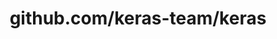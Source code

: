 ---
layout: post
title: github.com/keras-team/keras
categories: link
tags: [انگلیسی, گیت‌هاب, برنامه‌نویسی]
---